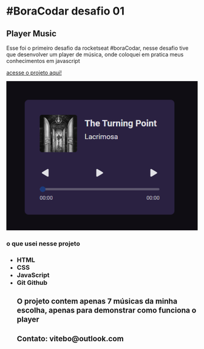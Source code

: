 <h1>#BoraCodar desafio 01</h1>
<h2>Player Music</h2>

<p> Esse foi o primeiro desafio da rocketseat #boraCodar, nesse desafio tive que desenvolver um player de música, onde coloquei em pratica meus conhecimentos em javascript </p>

[acesse o projeto aqui!](https://gabriel-vitebo.github.io/player-music/)

![preview](./.github/preview.png)



<h3>o que usei nesse projeto<h3>

<ul>
  <li>HTML</li>
  <li>CSS</li>
  <li>JavaScript</li>
  <li>Git Github</li>
  
<h3> O projeto contem apenas 7 músicas da minha escolha, apenas para demonstrar como funciona o player
<h3> Contato: vitebo@outlook.com</h3>